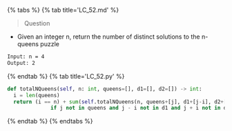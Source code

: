 {% tabs %}
{% tab title='LC_52.md' %}

> Question

* Given an integer n, return the number of distinct solutions to the n-queens puzzle

```txt
Input: n = 4
Output: 2
```

{% endtab %}
{% tab title='LC_52.py' %}

```py
def totalNQueens(self, n: int, queens=[], d1=[], d2=[]) -> int:
  i = len(queens)
  return (i == n) + sum(self.totalNQueens(n, queens+[j], d1+[j-i], d2+[j+i]) for j in range(n) \
              if j not in queens and j - i not in d1 and j + i not in d2)
```

{% endtab %}
{% endtabs %}
